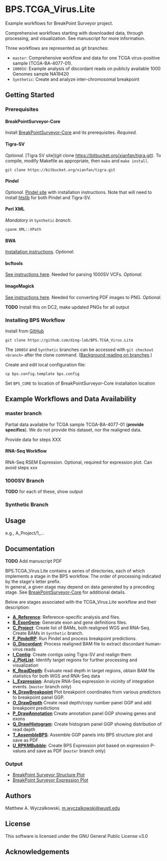 # BPS.TCGA_Virus.Lite 
Example workflows for BreakPoint Surveyor project.  

Comprehensive workflows starting with downloaded data, through processing, and visualization.  See manuscript
for more information.  

Three workflows are represented as git branches:

* `master`: Comprehensive workflow and data for one TCGA virus-positive sample (TCGA-BA-4077-01).
* `1000SV`: Example analysis of discordant reads on publicly available 1000 Genomes sample NA19420
* `Synthetic`: Create and analyze inter-chromosomal breakpoint


## Getting Started
### Prerequisites

#### BreakPointSurveyor-Core
Install [BreakPointSurveyor-Core](https://github.com/ding-lab/BreakPointSurveyor-Core) and its prerequisites.  _Required._

#### Tigra-SV

_Optional_.  [Tigra SV site](git clone https://bitbucket.org/xianfan/tigra.git).  To compile, modify Makefile as appropriate, then `make` and `make install`.

`git clone https://bitbucket.org/xianfan/tigra.git`

#### Pindel

_Optional._ [Pindel site](https://github.com/genome/pindel) with installation
instructions.  Note that will need to install
[htslib](https://github.com/samtools/htslib) for both Pindel and Tigra-SV.

#### Perl XML

_Mandatory in_ `Synthetic` _branch._

`cpanm XML::XPath`

#### BWA

[Installation instructions](https://sourceforge.net/projects/bio-bwa/files/).  _Optional_.

#### bcftools

[See instructions here](https://github.com/samtools/bcftools).  Needed for parsing 1000SV VCFs.  _Optional._ 

#### ImageMagick

[See instructions here](https://www.imagemagick.org/script/download.php).  Needed for converting PDF images to PNG.  _Optional._

**TODO** Install this on DC2, make updated PNGs for all output

### Installing BPS Workflow

Install from [GitHub](https://github.com/)

`git clone https://github.com/ding-lab/BPS.TCGA_Virus.Lite`

The `1000SV` and `Synthetic` branches can be accessed with `git checkout <branch>` after the clone command.
([Background reading on branches](https://git-scm.com/book/en/v2/Git-Branching-Branches-in-a-Nutshell).)

Create and edit local configuration file:

```cp bps.config.template bps.config```

Set `BPS_CORE` to location of BreakPointSurveyor-Core installation location


## Example Workflows and Data Availability

### master branch

Partial data available for TCGA sample TCGA-BA-4077-01 (**provide specifics**).  We do not
provide this dataset, nor the realigned data.

Provide data for steps XXX

#### RNA-Seq Workflow
RNA-Seq RSEM Expression.  Optional, required for expression plot.  Can avoid steps xxx

### 1000SV Branch

**TODO** for each of these, show output

### Synthetic Branch



## Usage
e.g., A_Project/1_...


## Documentation

**TODO** Add manuscript PDF

BPS.TCGA_Virus.Lite contains a series of directories, each of which implements
a stage in the BPS workflow. The order of processing indicated by the stage's letter prefix.  
In general, a given stage may depend on data generated by a preceding stage.
See [BreakPointSurveyor-Core](https://github.com/ding-lab/BreakPointSurveyor-Core) for additional details.

Below are stages associated with the TCGA_Virus.Lite workflow and their description:

* **[A_Reference](A_Reference/README.md)**: Reference-specific analysis and files.
* **[B_ExonGene](B_ExonGene/README.md)**: Generate exon and gene definitions files.
* **[C_Project](C_Project/README.md)**: Create list of BAMs, both realigned WGS and RNA-Seq.  Create BAMs in `Synthetic` branch.
* **[F_PindelRP](F_PindelRP/README.md)**: Run Pindel and process breakpoint predictions.
* **[G_Discordant](G_Discordant/README.md)**: Process realigned BAM file to extract discordant human-virus reads
* **[I_Contig](I_Contig/README.md)**: Create contigs using Tigra-SV and realign them
* **[J_PlotList](J_PlotList/README.md)**: Identify target regions for further processing and visualization
* **[K_ReadDepth](K_ReadDepth/README.md)**: Evaluate read depth in target regions, obtain BAM file statistics for both WGS and RNA-Seq data
* **[L_Expression](L_Expression/README.md)**: Analyze RNA-Seq expression in vicinity of integration events. (`master` branch only)
* **[N_DrawBreakpoint](N_DrawBreakpoint/README.md)** Plot breakpoint coordinates from various predictors to breakpoint panel GGP.
* **[O_DrawDepth](O_DrawDepth/README.md)** Create read depth/copy number panel GGP and add breakpoint predictions
* **[P_DrawAnnotation](P_DrawAnnotation/README.md)** Create annotation panel GGP showing genes and exons
* **[Q_DrawHistogram](Q_DrawHistogram/README.md)**: Create histogram panel GGP showing distribution of read depth
* **[T_AssembleBPS](T_AssembleBPS/README.md)**: Assemble GGP panels into BPS structure plot and save as PDF
* **[U_RPKMBubble](U_RPKMBubble)**: Create BPS Expression plot based on expression P-values and save as PDF (`master` branch only)

### Output

* [BreakPoint Surveyor Structure Plot](T_AssembleBPS/plots/TCGA-BA-4077-01B-01D-2268-08.AA.chr14.BreakpointSurvey.pdf)
* [BreakPoint Surveyor Expression Plot](U_RPKMBubble/plots/TCGA-BA-4077-01B-01D-2268-08.AA.chr14.FDR.bubble.pdf)


## Authors
Matthew A. Wyczalkowski, m.wyczalkowski@wustl.edu

## License
This software is licensed under the GNU General Public License v3.0

## Acknowledgements
